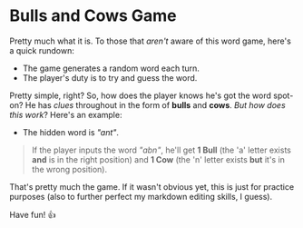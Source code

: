 # Bulls and Cows Game

Pretty much what it is. To those that *aren't* aware of this word game, here's a quick rundown:

 * The game generates a random word each turn.
 * The player's duty is to try and guess the word. 

Pretty simple, right? So, how does the player knows he's got the word spot-on? He has *clues* throughout in the form of **bulls** and **cows**. *But how does this work*? Here's an example:

* The hidden word is *"ant"*.
>If the player inputs the word *"abn"*, he'll get **1 Bull** (the 'a' letter exists **and** is in the right position) and **1 Cow** (the 'n' letter exists **but** it's in the wrong position).


That's pretty much the game. If it wasn't obvious yet, this is just for practice purposes (also to further perfect my markdown editing skills, I guess).


Have fun! :+1:
